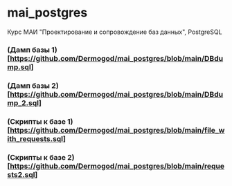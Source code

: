 # mai_postgres
Курс МАИ "Проектирование и сопровождение баз данных", PostgreSQL

### (Дамп базы 1)[https://github.com/Dermogod/mai_postgres/blob/main/DBdump.sql]
### (Дамп базы 2)[https://github.com/Dermogod/mai_postgres/blob/main/DBdump_2.sql]
### (Скрипты к базе 1)[https://github.com/Dermogod/mai_postgres/blob/main/file_with_requests.sql]
### (Скрипты к базе 2)[https://github.com/Dermogod/mai_postgres/blob/main/requests2.sql]
